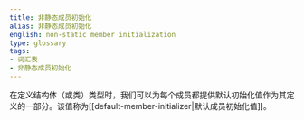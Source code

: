 ```yaml
---
title: 非静态成员初始化
alias: 非静态成员初始化
english: non-static member initialization
type: glossary
tags:
- 词汇表
- 非静态成员初始化
---
```


在定义结构体（或类）类型时，我们可以为每个成员都提供默认初始化值作为其定义的一部分。该值称为[[default-member-initializer|默认成员初始化值]]。
